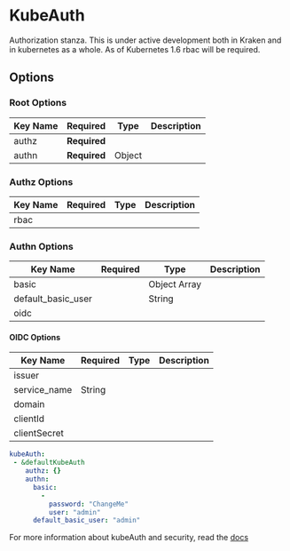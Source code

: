 # KubeAuth

Authorization stanza. This is under active development both in Kraken and in kubernetes as a whole.  As of Kubernetes 1.6 rbac will be required. 

## Options
### Root Options
| Key Name       | Required     | Type    | Description      |
| --------       | ------------ | ------  | ---------------- |
| authz          | __Required__ |         |                  |
| authn          | __Required__ | Object  |                  |

### Authz Options
| Key Name       | Required     | Type    | Description      |
| --------       | ------------ | ------  | ---------------- |
| rbac           |              |         |                  |

### Authn Options
| Key Name           | Required     | Type           | Description      |
| --------           | ------------ | ------         | ---------------- |
| basic              |              | Object Array   |                  |
| default_basic_user |              | String         |                  |
| oidc               |              |                |                  |

#### OIDC Options
| Key Name           | Required     | Type    | Description      |
| --------           | ------------ | ------  | ---------------- |
| issuer             |              |         |                  |
| service_name       | String       |         |                  |
| domain             |              |         |                  |
| clientId           |              |         |                  |
| clientSecret       |              |         |                  |



```yaml
kubeAuth:
 - &defaultKubeAuth
    authz: {}
    authn:
      basic:
        -
          password: "ChangeMe"
          user: "admin"
      default_basic_user: "admin"
```

For more information about kubeAuth and security, read the [docs](../security/README.md)
